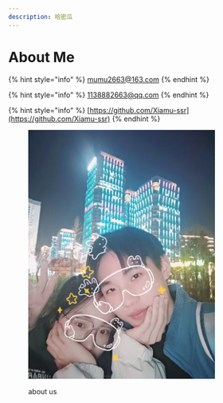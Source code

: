 ```yaml
---
description: 哈密瓜
---
```


# About Me

{% hint style="info" %}
mumu2663@163.com
{% endhint %}

{% hint style="info" %}
1138882663@qq.com
{% endhint %}

{% hint style="info" %}
[https://github.com/Xiamu-ssr](https://github.com/Xiamu-ssr)
{% endhint %}

<figure><img src=".gitbook/assets/110D5B1AFC58E899DC9219866427AB29.jpg" alt="" width="375"><figcaption><p>about us</p></figcaption></figure>
